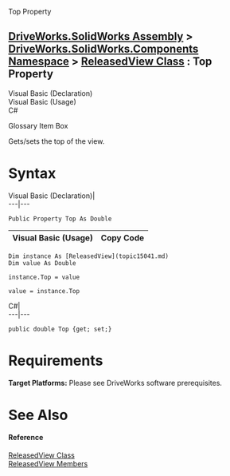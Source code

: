 Top Property   
  
[DriveWorks.SolidWorks Assembly](topic13342.md) > [DriveWorks.SolidWorks.Components Namespace](topic13925.md) > [ReleasedView Class](topic15041.md) : Top Property  
---  
  
Visual Basic (Declaration)    
Visual Basic (Usage)    
C# 

Glossary Item Box

Gets/sets the top of the view. 

# Syntax

Visual Basic (Declaration)|   
---|---  
      
    
    Public Property Top As Double  
  
Visual Basic (Usage)| Copy Code  
---|---  
      
    
    Dim instance As [ReleasedView](topic15041.md)
    Dim value As Double
     
    instance.Top = value
     
    value = instance.Top  
  
C#|   
---|---  
      
    
    public double Top {get; set;}  
  
# Requirements

**Target Platforms:** Please see DriveWorks software prerequisites.

# See Also

#### Reference

[ReleasedView Class](topic15041.md)   
[ReleasedView Members](topic15042.md)


